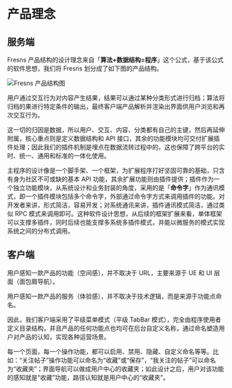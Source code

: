 # 产品理念

## 服务端

Fresns 产品结构的设计理念来自「**算法+数据结构=程序**」这个公式，基于该公式的软件思想，我们将 Fresns 划分成了如下图的产品结构。

![Fresns 产品结构图](https://assets.fresns.com/images/wikis/references/idea-zh-hans.png)

用户通过交互行为对内容产生结果，结果可以通过某种分类形式进行归档；算法将归档的果进行特定条件的输出，最终客户端产品解析并渲染出界面供用户浏览和再次交互行为。

这一切的归因是数据，所以用户、交互、内容、分类都有自己的主键，然后再延伸附属，核心重点则是定义数据结构和 API 接口，其余的功能模块均可交付扩展插件处理；因此我们的插件机制是埋点在数据流转过程中的，这也保障了跨平台的实时、统一、通用和标准的一体化使用。

主程序的设计像是一个脚手架、一个框架，为扩展程序打好坚固可靠的基础，只含有身为社区不可或缺的基本 API 功能，其余扩展功能则由插件提供；插件作为一个独立功能模块，从系统设计和业务封装的角度，采用的是「**命令字**」作为通讯模式，即一个插件模块包括多个命令字，外部通过命令字方式来调用插件的功能。对开发者来讲，形式简洁，容易开发；对系统通讯来讲，插件通讯模式简洁，通过类似 RPC 模式来调用即可。这种软件设计思想，从后续的框架扩展来看，单体框架可以支撑多插件，同时后续也能支撑多系统多插件模式，并能以微服务的模式实现系统之间的分布式调用。

## 客户端

用户感知一款产品的功能（空间感），并不取决于 URL，主要来源于 UE 和 UI 层面（面包屑导航）。

用户感知一款产品的服务（体验感），并不取决于技术逻辑，而是来源于功能点命名。

因此，我们客户端采用了平级菜单模式（平级 TabBar 模式），完全由程序使用者定义目录结构，并且产品的任何功能点也均可在后台自定义名称，通过命名塑造用户对产品的认知，实现各种运营场景。

每一个页面，每一个操作功能，都可以启用、禁用、隐藏、自定义命名等等。比如：“关注帖子”操作功能可以命名为“收藏”或“保存”，“我关注的帖子”可以命名为“收藏夹”；界面导航可以做成用户中心的收藏夹；如此设计之后，用户对该功能的感知就是“收藏”功能，路径认知就是用户中心的“收藏夹”。

